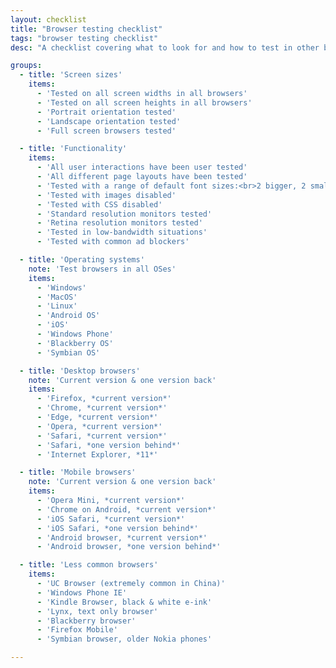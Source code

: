 ```yaml
---
layout: checklist
title: "Browser testing checklist"
tags: "browser testing checklist"
desc: "A checklist covering what to look for and how to test in other browsers."

groups:
  - title: 'Screen sizes'
    items:
      - 'Tested on all screen widths in all browsers'
      - 'Tested on all screen heights in all browsers'
      - 'Portrait orientation tested'
      - 'Landscape orientation tested'
      - 'Full screen browsers tested'

  - title: 'Functionality'
    items:
      - 'All user interactions have been user tested'
      - 'All different page layouts have been tested'
      - 'Tested with a range of default font sizes:<br>2 bigger, 2 smaller'
      - 'Tested with images disabled'
      - 'Tested with CSS disabled'
      - 'Standard resolution monitors tested'
      - 'Retina resolution monitors tested'
      - 'Tested in low-bandwidth situations'
      - 'Tested with common ad blockers'

  - title: 'Operating systems'
    note: 'Test browsers in all OSes'
    items:
      - 'Windows'
      - 'MacOS'
      - 'Linux'
      - 'Android OS'
      - 'iOS'
      - 'Windows Phone'
      - 'Blackberry OS'
      - 'Symbian OS'

  - title: 'Desktop browsers'
    note: 'Current version & one version back'
    items:
      - 'Firefox, *current version*'
      - 'Chrome, *current version*'
      - 'Edge, *current version*'
      - 'Opera, *current version*'
      - 'Safari, *current version*'
      - 'Safari, *one version behind*'
      - 'Internet Explorer, *11*'

  - title: 'Mobile browsers'
    note: 'Current version & one version back'
    items:
      - 'Opera Mini, *current version*'
      - 'Chrome on Android, *current version*'
      - 'iOS Safari, *current version*'
      - 'iOS Safari, *one version behind*'
      - 'Android browser, *current version*'
      - 'Android browser, *one version behind*'

  - title: 'Less common browsers'
    items:
      - 'UC Browser (extremely common in China)'
      - 'Windows Phone IE'
      - 'Kindle Browser, black & white e-ink'
      - 'Lynx, text only browser'
      - 'Blackberry browser'
      - 'Firefox Mobile'
      - 'Symbian browser, older Nokia phones'

---
```

